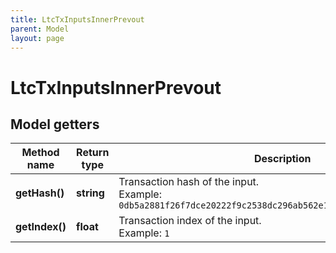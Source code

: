 ```yaml
---
title: LtcTxInputsInnerPrevout
parent: Model
layout: page
---
```


# LtcTxInputsInnerPrevout

## Model getters

Method name | Return type | Description | Notes
------------ | ------------- | ------------- | -------------
**getHash()** | **string** | Transaction hash of the input. <br>Example: `0db5a2881f26f7dce20222f9c2538dc296ab562e134a72052596bdf4bb6913b4` | [optional]
**getIndex()** | **float** | Transaction index of the input. <br>Example: `1` | [optional]


